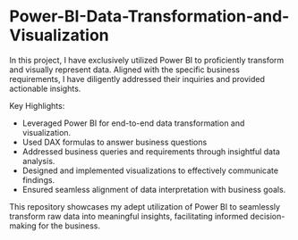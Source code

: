 # Power-BI-Data-Transformation-and-Visualization
In this project, I have exclusively utilized Power BI to proficiently transform and visually represent data. Aligned with the specific business requirements, I have diligently addressed their inquiries and provided actionable insights.

Key Highlights:

* Leveraged Power BI for end-to-end data transformation and visualization.
* Used DAX formulas to answer business questions
* Addressed business queries and requirements through insightful data analysis.
* Designed and implemented visualizations to effectively communicate findings.
* Ensured seamless alignment of data interpretation with business goals.

This repository showcases my adept utilization of Power BI to seamlessly transform raw data into meaningful insights, facilitating informed decision-making for the business.

